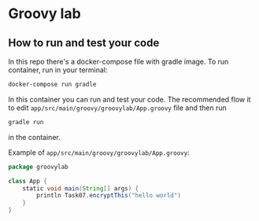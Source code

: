 # Groovy lab

## How to run and test your code

In this repo there's a docker-compose file with gradle image. To run container,
run in your terminal:
```bash
docker-compose run gradle
```
In this container you can run and test your code. The recommended flow it to
edit `app/src/main/groovy/groovylab/App.groovy` file and then run
```bash
gradle run
```
in the container.

Example of `app/src/main/groovy/groovylab/App.groovy`:
```groovy
package groovylab

class App {
    static void main(String[] args) {
        println Task07.encryptThis("hello world")
    }
}
```
